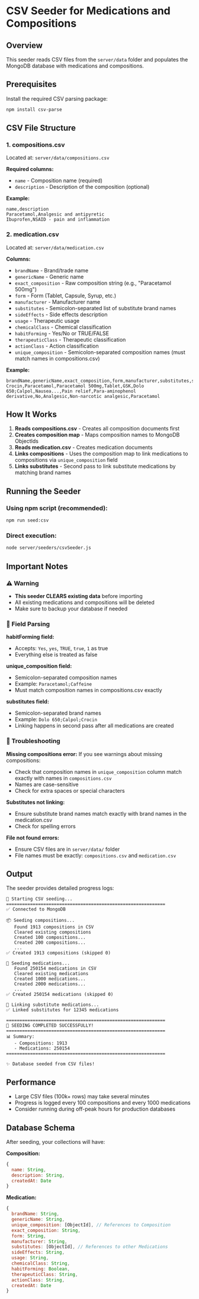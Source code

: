 # CSV Seeder for Medications and Compositions

## Overview
This seeder reads CSV files from the `server/data` folder and populates the MongoDB database with medications and compositions.

## Prerequisites

Install the required CSV parsing package:
```bash
npm install csv-parse
```

## CSV File Structure

### 1. compositions.csv
Located at: `server/data/compositions.csv`

**Required columns:**
- `name` - Composition name (required)
- `description` - Description of the composition (optional)

**Example:**
```csv
name,description
Paracetamol,Analgesic and antipyretic
Ibuprofen,NSAID - pain and inflammation
```

### 2. medication.csv
Located at: `server/data/medication.csv`

**Columns:**
- `brandName` - Brand/trade name
- `genericName` - Generic name
- `exact_composition` - Raw composition string (e.g., "Paracetamol 500mg")
- `form` - Form (Tablet, Capsule, Syrup, etc.)
- `manufacturer` - Manufacturer name
- `substitutes` - Semicolon-separated list of substitute brand names
- `sideEffects` - Side effects description
- `usage` - Therapeutic usage
- `chemicalClass` - Chemical classification
- `habitForming` - Yes/No or TRUE/FALSE
- `therapeuticClass` - Therapeutic classification
- `actionClass` - Action classification
- `unique_composition` - Semicolon-separated composition names (must match names in compositions.csv)

**Example:**
```csv
brandName,genericName,exact_composition,form,manufacturer,substitutes,sideEffects,usage,chemicalClass,habitForming,therapeuticClass,actionClass,unique_composition
Crocin,Paracetamol,Paracetamol 500mg,Tablet,GSK,Dolo 650;Calpol,Nausea...,Pain relief,Para-aminophenol derivative,No,Analgesic,Non-narcotic analgesic,Paracetamol
```

## How It Works

1. **Reads compositions.csv** - Creates all composition documents first
2. **Creates composition map** - Maps composition names to MongoDB ObjectIds
3. **Reads medication.csv** - Creates medication documents
4. **Links compositions** - Uses the composition map to link medications to compositions via `unique_composition` field
5. **Links substitutes** - Second pass to link substitute medications by matching brand names

## Running the Seeder

### Using npm script (recommended):
```bash
npm run seed:csv
```

### Direct execution:
```bash
node server/seeders/csvSeeder.js
```

## Important Notes

### ⚠️ Warning
- **This seeder CLEARS existing data** before importing
- All existing medications and compositions will be deleted
- Make sure to backup your database if needed

### 📝 Field Parsing

**habitForming field:**
- Accepts: `Yes`, `yes`, `TRUE`, `true`, `1` as true
- Everything else is treated as false

**unique_composition field:**
- Semicolon-separated composition names
- Example: `Paracetamol;Caffeine`
- Must match composition names in compositions.csv exactly

**substitutes field:**
- Semicolon-separated brand names
- Example: `Dolo 650;Calpol;Crocin`
- Linking happens in second pass after all medications are created

### 🐛 Troubleshooting

**Missing compositions error:**
If you see warnings about missing compositions:
- Check that composition names in `unique_composition` column match exactly with names in `compositions.csv`
- Names are case-sensitive
- Check for extra spaces or special characters

**Substitutes not linking:**
- Ensure substitute brand names match exactly with brand names in the medication.csv
- Check for spelling errors

**File not found errors:**
- Ensure CSV files are in `server/data/` folder
- File names must be exactly: `compositions.csv` and `medication.csv`

## Output

The seeder provides detailed progress logs:
```
🌱 Starting CSV seeding...
============================================================
✅ Connected to MongoDB

📦 Seeding compositions...
   Found 1913 compositions in CSV
   Cleared existing compositions
   Created 100 compositions...
   Created 200 compositions...
   ...
✅ Created 1913 compositions (skipped 0)

💊 Seeding medications...
   Found 250154 medications in CSV
   Cleared existing medications
   Created 1000 medications...
   Created 2000 medications...
   ...
✅ Created 250154 medications (skipped 0)

🔗 Linking substitute medications...
✅ Linked substitutes for 12345 medications

============================================================
🎉 SEEDING COMPLETED SUCCESSFULLY!
============================================================
📊 Summary:
   - Compositions: 1913
   - Medications: 250154
============================================================

✨ Database seeded from CSV files!
```

## Performance

- Large CSV files (100k+ rows) may take several minutes
- Progress is logged every 100 compositions and every 1000 medications
- Consider running during off-peak hours for production databases

## Database Schema

After seeding, your collections will have:

**Composition:**
```javascript
{
  name: String,
  description: String,
  createdAt: Date
}
```

**Medication:**
```javascript
{
  brandName: String,
  genericName: String,
  unique_composition: [ObjectId], // References to Composition
  exact_composition: String,
  form: String,
  manufacturer: String,
  substitutes: [ObjectId], // References to other Medications
  sideEffects: String,
  usage: String,
  chemicalClass: String,
  habitForming: Boolean,
  therapeuticClass: String,
  actionClass: String,
  createdAt: Date
}
```
